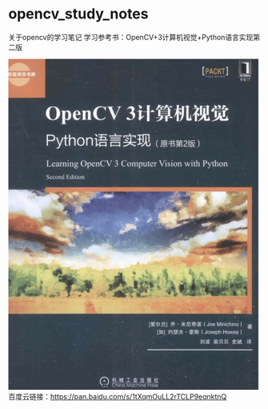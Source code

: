 # opencv_study_notes
关于opencv的学习笔记
学习参考书：OpenCV+3计算机视觉+Python语言实现第二版

![书](https://github.com/Shannon33/Learning_route/blob/master/opencv_study_notes/images/book.png)  
百度云链接：https://pan.baidu.com/s/1tXqmOuLL2rTCLP9eqnktnQ  
